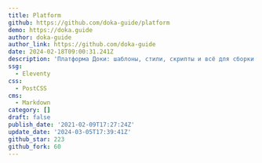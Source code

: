 ```yaml
---
title: Platform
github: https://github.com/doka-guide/platform
demo: https://doka.guide
author: doka-guide
author_link: https://github.com/doka-guide
date: 2024-02-18T09:00:31.241Z
description: 'Платформа Доки: шаблоны, стили, скрипты и всё для сборки сайта'
ssg:
  - Eleventy
css:
  - PostCSS
cms:
  - Markdown
category: []
draft: false
publish_date: '2021-02-09T17:27:24Z'
update_date: '2024-03-05T17:39:41Z'
github_star: 223
github_fork: 60
---
```

